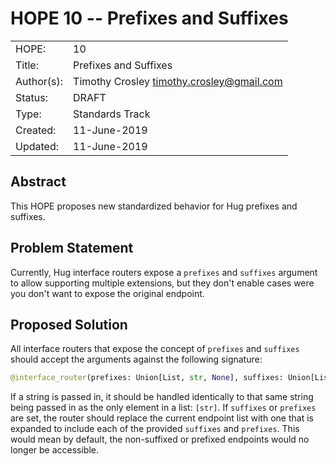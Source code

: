 # HOPE 10 -- Prefixes and Suffixes

|             |                                             |
| ------------| ------------------------------------------- |
| HOPE:       | 10                                          |
| Title:      | Prefixes and Suffixes                       |
| Author(s):  | Timothy Crosley <timothy.crosley@gmail.com> |
| Status:     | DRAFT                                       |
| Type:       | Standards Track                             |
| Created:    | 11-June-2019                                |
| Updated:    | 11-June-2019                                |

## Abstract

This HOPE proposes new standardized behavior for Hug prefixes and suffixes.

## Problem Statement

Currently, Hug interface routers expose a `prefixes` and `suffixes` argument to allow supporting multiple extensions,
but they don't enable cases were you don't want to expose the original endpoint.

## Proposed Solution

All interface routers that expose the concept of `prefixes` and `suffixes` should accept the arguments against the following signature:

```python
@interface_router(prefixes: Union[List, str, None], suffixes: Union[List, str, None])
```

If a string is passed in, it should be handled identically to that same string being passed in as the only element in a list: `[str]`.
If `suffixes` or `prefixes` are set, the router should replace the current endpoint list with one that is expanded to include each of the provided
`suffixes` and `prefixes`. This would mean by default, the non-suffixed  or prefixed endpoints would no longer be accessible.
